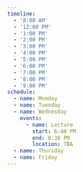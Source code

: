 ```yaml
---
timeline:
  - '8:00 AM'
  - '12:00 PM'
  - '1:00 PM'
  - '2:00 PM'
  - '3:00 PM'
  - '4:00 PM'
  - '5:00 PM'
  - '6:00 PM'
  - '7:00 PM'
  - '8:00 PM'
  - '9:00 PM'
schedule:
  - name: Monday
  - name: Tuesday
  - name: Wednesday
    events:
      - name: Lecture
        start: 6:40 PM
        end: 8:30 PM
        location: TBA
  - name: Thursday
  - name: Friday
---
```

